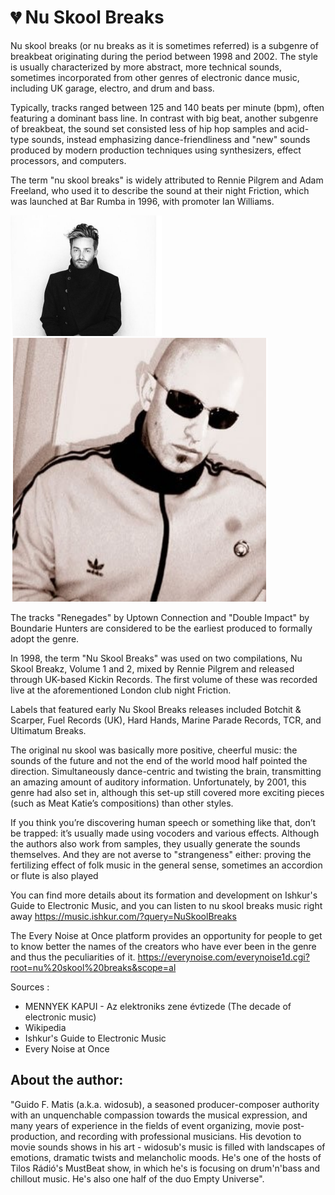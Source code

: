 # 💔 Nu Skool Breaks

Nu skool breaks (or nu breaks as it is sometimes referred) is a subgenre of
breakbeat originating during the period between 1998 and 2002. The style is
usually characterized by more abstract, more technical sounds, sometimes
incorporated from other genres of electronic dance music, including UK garage,
electro, and drum and bass.

Typically, tracks ranged between 125 and 140 beats per minute (bpm), often
featuring a dominant bass line. In contrast with big beat, another subgenre of
breakbeat, the sound set consisted less of hip hop samples and acid-type sounds,
instead emphasizing dance-friendliness and "new" sounds produced by modern
production techniques using synthesizers, effect processors, and computers.

The term "nu skool breaks" is widely attributed to Rennie Pilgrem and Adam
Freeland, who used it to describe the sound at their night Friction, which was
launched at Bar Rumba in 1996, with promoter Ian Williams.

![Adam Freeland (Beatport)](_static/images/schoolbreaks/a1.png)
![Rennie Pilgrem(Last.fm)](_static/images/schoolbreaks/a2.png)

The tracks "Renegades" by Uptown Connection and "Double Impact" by Boundarie
Hunters are considered to be the earliest produced to formally adopt the genre.

In 1998, the term "Nu Skool Breaks" was used on two compilations, Nu Skool
Breakz, Volume 1 and 2, mixed by Rennie Pilgrem and released through UK-based
Kickin Records. The first volume of these was recorded live at the
aforementioned London club night Friction.

Labels that featured early Nu Skool Breaks releases included Botchit & Scarper,
Fuel Records (UK), Hard Hands, Marine Parade Records, TCR, and Ultimatum Breaks.

The original nu skool was basically more positive, cheerful music: the sounds of
the future and not the end of the world mood half pointed the direction.
Simultaneously dance-centric and twisting the brain, transmitting an amazing
amount of auditory information. Unfortunately, by 2001, this genre had also set
in, although this set-up still covered more exciting pieces (such as Meat
Katie’s compositions) than other styles.

If you think you’re discovering human speech or something like that, don’t be
trapped: it’s usually made using vocoders and various effects. Although the
authors also work from samples, they usually generate the sounds themselves. And
they are not averse to "strangeness" either: proving the fertilizing effect of
folk music in the general sense, sometimes an accordion or flute is also played

You can find more details about its formation and development on Ishkur's Guide
to Electronic Music, and you can listen to nu skool breaks music right away
<https://music.ishkur.com/?query=NuSkoolBreaks>

The Every Noise at Once platform provides an opportunity for people to get to
know better the names of the creators who have ever been in the genre and thus
the peculiarities of it.
<https://everynoise.com/everynoise1d.cgi?root=nu%20skool%20breaks&scope=al>

Sources :

- MENNYEK KAPUI - Az elektroniks zene évtizede (The decade of electronic music)
- Wikipedia
- Ishkur's Guide to Electronic Music
- Every Noise at Once

## About the author:

"Guido F. Matis (a.k.a. widosub), a seasoned producer-composer authority with an
unquenchable compassion towards the musical expression, and many years of
experience in the fields of event organizing, movie post-production, and
recording with professional musicians. His devotion to movie sounds shows in his
art - widosub's music is filled with landscapes of emotions, dramatic twists and
melancholic moods. He's one of the hosts of Tilos Rádió's MustBeat show, in
which he's is focusing on drum'n'bass and chillout music. He's also one half of
the duo Empty Universe".
